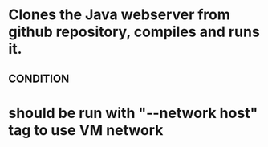 # Clones the Java webserver from github repository, compiles and runs it.

## CONDITION ##
# should be run with "--network host" tag to use VM network
